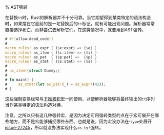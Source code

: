 % AST强转

在替换`tt`时，Rust的解析器并不十分可靠。当它期望得到某类特定的语法构造时，如果摆在它面前的是一坨替换后的`tt`标记，就有可能出现问题。解析器常常直接选择死亡，而非尝试去解析它们。在这类情况中，就要用到AST强转。

```rust
# #![allow(dead_code)]
# 
macro_rules! as_expr { ($e:expr) => {$e} }
macro_rules! as_item { ($i:item) => {$i} }
macro_rules! as_pat  { ($p:pat) =>  {$p} }
macro_rules! as_stmt { ($s:stmt) => {$s} }
# 
# as_item!{struct Dummy;}
# 
# fn main() {
#     as_stmt!(let as_pat!(_) = as_expr!(42));
# }
```

这些强制变换经常与[下推累积](pat-push-down-accumulation.md)宏一同使用，以使解析器能够将最终输出的`tt`序列当作某类特定的语法构造对待。

注意，之所以只有这几种强转宏，是因为决定可用强转类型的点在于宏可展开在哪些地方，而不是宏能够捕捉哪些东西。也就是说，因为宏没办法在·`type`处展开[issue-27245](https://github.com/rust-lang/rust/issues/27245)，所以就没办法实现什么`as_ty!`强转。
